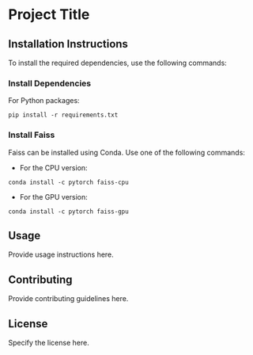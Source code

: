 # Project Title

## Installation Instructions

To install the required dependencies, use the following commands:

### Install Dependencies

For Python packages:
```
pip install -r requirements.txt
```

### Install Faiss

Faiss can be installed using Conda. Use one of the following commands:

- For the CPU version:
```
conda install -c pytorch faiss-cpu
```

- For the GPU version:
```
conda install -c pytorch faiss-gpu
```

## Usage

Provide usage instructions here.

## Contributing

Provide contributing guidelines here.

## License

Specify the license here.
